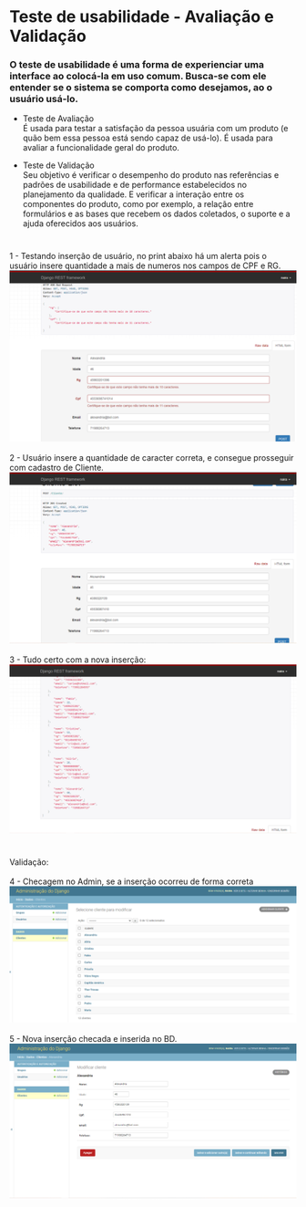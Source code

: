 # Teste de usabilidade - Avaliação e Validação

### O teste de usabilidade é uma forma de experienciar uma interface ao colocá-la em uso comum. Busca-se com ele entender  se o sistema se comporta como desejamos, ao o usuário usá-lo.  

* Teste de Avaliação<br>
É usada para testar a satisfação da pessoa usuária com um produto (e quão bem essa pessoa está sendo capaz de usá-lo). É usada para avaliar a funcionalidade geral do produto.

* Teste de Validação<br>
Seu objetivo é verificar o desempenho do produto nas referências e padrões de usabilidade e de performance estabelecidos no planejamento da qualidade. E verificar a interação entre os componentes do produto, como por exemplo, a relação entre formulários e as bases que recebem os dados coletados, o suporte e a ajuda oferecidos aos usuários.

#

1 - Testando inserção de usuário, no print abaixo há um alerta pois o usuário insere quantidade a mais de numeros nos campos de CPF e RG. 
![test_usabilidade_erro](https://github.com/nairasn/projeto_django2/blob/main/prints/test_usabilidade_erro.png)
<br>
<br>
2 - Usuário insere a quantidade de caracter correta, e consegue prosseguir com cadastro de Cliente.
![test_usabilidade_ok](https://github.com/nairasn/projeto_django2/blob/main/prints/test_usabilidade_ok.png)
<br>
<br>
3 - Tudo certo com a nova inserção:
![test_usabilidade_bd1](https://github.com/nairasn/projeto_django2/blob/main/prints/test_usabilidade_bd1.png)

#

Validação: 
<br>
<br>
4 - Checagem no Admin, se a inserção ocorreu de forma correta 
![test_usabilidade_admin](https://github.com/nairasn/projeto_django2/blob/main/prints/test_usabilidade_admin.png)
<br>
<br>
5 - Nova inserção checada e inserida no BD.
![test_usabilidade_admin1](https://github.com/nairasn/projeto_django2/blob/main/prints/test_usabilidade_admin1.png)


 
